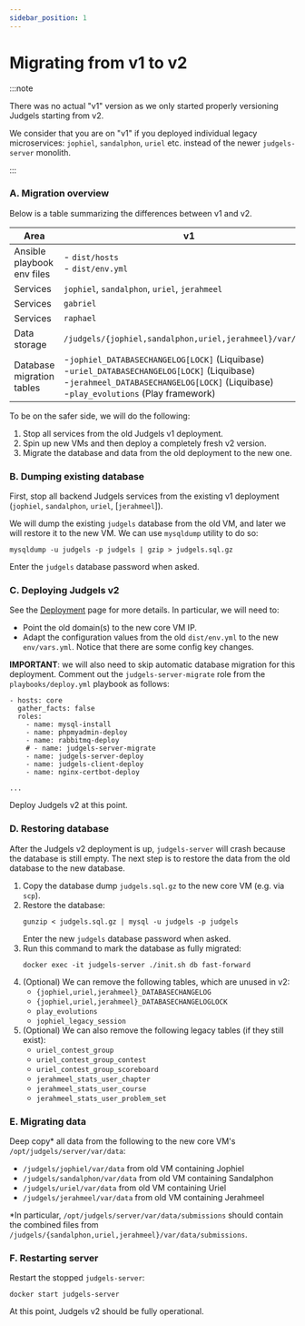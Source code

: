 ```yaml
---
sidebar_position: 1
---
```


# Migrating from v1 to v2

:::note

There was no actual "v1" version as we only started properly versioning Judgels starting from v2.

We consider that you are on "v1" if you deployed individual legacy microservices: `jophiel`, `sandalphon`, `uriel` etc. instead of the newer `judgels-server` monolith.

:::

### A. Migration overview

Below is a table summarizing the differences between v1 and v2.

|Area|v1|v2|
|----|--|--|
|Ansible playbook env files|- `dist/hosts`<br/>- `dist/env.yml`|- `env/hosts.ini`<br/>- `env/vars.yml`|
|Services|`jophiel`, `sandalphon`, `uriel`, `jerahmeel`|`judgels-server`<br/>|
|Services|`gabriel`|`judgels-grader`<br/>|
|Services|`raphael`|`judgels-client`<br/>|
|Data storage|`/judgels/{jophiel,sandalphon,uriel,jerahmeel}/var/data`|`/opt/judgels/server/var/data`|
|Database migration tables| -`jophiel_DATABASECHANGELOG[LOCK]` (Liquibase)<br/>-`uriel_DATABASECHANGELOG[LOCK]` (Liquibase)<br/>-`jerahmeel_DATABASECHANGELOG[LOCK]` (Liquibase)<br/>-`play_evolutions` (Play framework) | `DATABASECHANGELOG[LOCK]` (Liquibase) |

To be on the safer side, we will do the following:

1. Stop all services from the old Judgels v1 deployment.
1. Spin up new VMs and then deploy a completely fresh v2 version.
1. Migrate the database and data from the old deployment to the new one.

### B. Dumping existing database

First, stop all backend Judgels services from the existing v1 deployment (`jophiel`, `sandalphon`, `uriel`, [`jerahmeel`]).

We will dump the existing `judgels` database from the old VM, and later we will restore it to the new VM. We can use `mysqldump` utility to do so:

```
mysqldump -u judgels -p judgels | gzip > judgels.sql.gz
```

Enter the `judgels` database password when asked.

### C. Deploying Judgels v2

See the [Deployment](/docs/category/deployment) page for more details. In particular, we will need to:

- Point the old domain(s) to the new core VM IP.
- Adapt the configuration values from the old `dist/env.yml` to the new `env/vars.yml`. Notice that there are some config key changes.

**IMPORTANT**: we will also need to skip automatic database migration for this deployment. Comment out the `judgels-server-migrate` role from the `playbooks/deploy.yml` playbook as follows:

```
- hosts: core
  gather_facts: false
  roles:
    - name: mysql-install
    - name: phpmyadmin-deploy
    - name: rabbitmq-deploy
    # - name: judgels-server-migrate
    - name: judgels-server-deploy
    - name: judgels-client-deploy
    - name: nginx-certbot-deploy

...
```

Deploy Judgels v2 at this point.

### D. Restoring database

After the Judgels v2 deployment is up, `judgels-server` will crash because the database is still empty. The next step is to restore the data from the old database to the new database.

1. Copy the database dump `judgels.sql.gz` to the new core VM (e.g. via `scp`).
1. Restore the database:
   ```
   gunzip < judgels.sql.gz | mysql -u judgels -p judgels
   ```
   Enter the new `judgels` database password when asked.
1. Run this command to mark the database as fully migrated:
   ```
   docker exec -it judgels-server ./init.sh db fast-forward
   ```
1. (Optional) We can remove the following tables, which are unused in v2:
   - `{jophiel,uriel,jerahmeel}_DATABASECHANGELOG`
   - `{jophiel,uriel,jerahmeel}_DATABASECHANGELOGLOCK`
   - `play_evolutions`
   - `jophiel_legacy_session`
1. (Optional) We can also remove the following legacy tables (if they still exist):
   - `uriel_contest_group`
   - `uriel_contest_group_contest`
   - `uriel_contest_group_scoreboard`
   - `jerahmeel_stats_user_chapter`
   - `jerahmeel_stats_user_course`
   - `jerahmeel_stats_user_problem_set`

### E. Migrating data

Deep copy* all data from the following to the new core VM's `/opt/judgels/server/var/data`:
* `/judgels/jophiel/var/data` from old VM containing Jophiel
* `/judgels/sandalphon/var/data` from old VM containing Sandalphon
* `/judgels/uriel/var/data` from old VM containing Uriel
* `/judgels/jerahmeel/var/data` from old VM containing Jerahmeel

*In particular, `/opt/judgels/server/var/data/submissions` should contain the combined files from `/judgels/{sandalphon,uriel,jerahmeel}/var/data/submissions`.

### F. Restarting server

Restart the stopped `judgels-server`:

```
docker start judgels-server
```

At this point, Judgels v2 should be fully operational.
